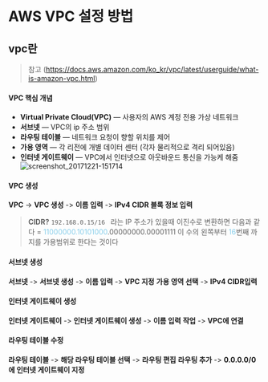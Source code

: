 # AWS VPC 설정 방법

## vpc란
> 참고 (https://docs.aws.amazon.com/ko_kr/vpc/latest/userguide/what-is-amazon-vpc.html)


#### VPC 핵심 개념
- **Virtual Private Cloud(VPC)** — 사용자의 AWS 계정 전용 가상 네트워크
- **서브넷** — VPC의 ip 주소 범위
- **라우팅 테이블** — 네트워크 요청이 향할 위치를 제어
- **가용 영역** — 각 리전에 개별 데이터 센터 (각자 물리적으로 격리 되어있음)
- **인터넷 게이트웨이** — VPC에서 인터넷으로 아웃바운드 통신을 가능케 해줌
![screenshot_20171221-151714](https://miro.medium.com/max/1000/1*C_j93s0KB4JwfLgck5YFug.png)

#### VPC 생성
**VPC** -> **VPC 생성** -> **이름 입력** -> **IPv4 CIDR 블록 정보 입력**
> **CIDR?**
> `192.168.0.15/16 ` 라는 IP 주소가 있을때
> 이진수로 변환하면 다음과 같다
>  = <span style="color:skyblue">11000000.10101000</span>.00000000.00001111
> 이 수의 왼쪽부터 <span style="color:skyblue">16</span>번째 까지를 가용범위로 한다는 것이다

#### 서브넷 생성
**서브넷** -> **서브넷 생성** -> **이름 입력** -> **VPC 지정**
**가용 영역 선택** -> **IPv4 CIDR입력**

#### 인터넷 게이트웨이 생성
**인터넷 게이트웨이** -> **인터넷 게이트웨이 생성** -> **이름 입력**
**작업** -> **VPC에 연결**

#### 라우팅 테이블 수정
**라우팅 테이블** -> **해당 라우팅 테이블 선택** -> **라우팅 편집**
**라우팅 추가** -> **0.0.0.0/0에 인터넷 게이트웨이 지정**